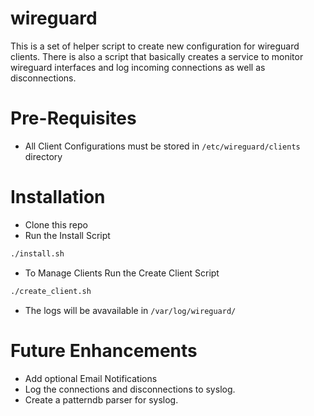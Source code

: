 # wireguard

This is a set of helper script to create new configuration for wireguard clients. There is also a script that basically creates a service to monitor wireguard interfaces and log incoming connections as well as disconnections. 

# Pre-Requisites
- All Client Configurations must be stored in `/etc/wireguard/clients` directory

# Installation
- Clone this repo
- Run the Install Script
```bash
./install.sh 
```
- To Manage Clients Run the Create Client Script
```bash
./create_client.sh
```
- The logs will be avavailable in `/var/log/wireguard/`

# Future Enhancements
- Add optional Email Notifications 
- Log the connections and disconnections to syslog.
- Create a patterndb parser for syslog. 
